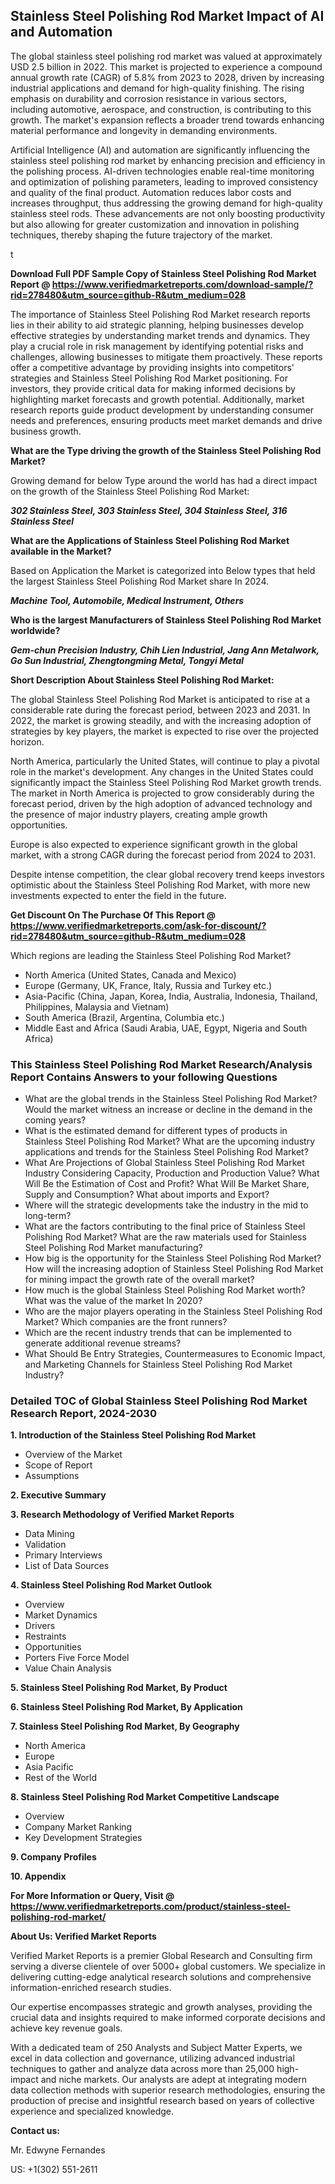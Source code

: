 <h2>Stainless Steel Polishing Rod Market Impact of AI and Automation</h2><p>The global stainless steel polishing rod market was valued at approximately USD 2.5 billion in 2022. This market is projected to experience a compound annual growth rate (CAGR) of 5.8% from 2023 to 2028, driven by increasing industrial applications and demand for high-quality finishing. The rising emphasis on durability and corrosion resistance in various sectors, including automotive, aerospace, and construction, is contributing to this growth. The market's expansion reflects a broader trend towards enhancing material performance and longevity in demanding environments.</p><p>Artificial Intelligence (AI) and automation are significantly influencing the stainless steel polishing rod market by enhancing precision and efficiency in the polishing process. AI-driven technologies enable real-time monitoring and optimization of polishing parameters, leading to improved consistency and quality of the final product. Automation reduces labor costs and increases throughput, thus addressing the growing demand for high-quality stainless steel rods. These advancements are not only boosting productivity but also allowing for greater customization and innovation in polishing techniques, thereby shaping the future trajectory of the market.</p>t</p><p id="" class=""><strong>Download Full PDF Sample Copy of Stainless Steel Polishing Rod Market Report @ <a href="https://www.verifiedmarketreports.com/download-sample/?rid=278480&utm_source=github-R&utm_medium=028" target="_blank">https://www.verifiedmarketreports.com/download-sample/?rid=278480&utm_source=github-R&utm_medium=028</a></strong></p><p>The importance of&nbsp;Stainless Steel Polishing Rod Market research reports lies in their ability to aid strategic planning, helping businesses develop effective strategies by understanding market trends and dynamics. They play a crucial role in risk management by identifying potential risks and challenges, allowing businesses to mitigate them proactively. These reports offer a competitive advantage by providing insights into competitors' strategies and Stainless Steel Polishing Rod Market positioning. For investors, they provide critical data for making informed decisions by highlighting market forecasts and growth potential. Additionally, market research reports guide product development by understanding consumer needs and preferences, ensuring products meet market demands and drive business growth.</p><p><strong>What are the&nbsp;Type driving the growth of the Stainless Steel Polishing Rod Market?</strong></p><p id="" class="">Growing demand for below Type around the world has had a direct impact on the growth of the Stainless Steel Polishing Rod Market:</p><em><strong>302 Stainless Steel, 303 Stainless Steel, 304 Stainless Steel, 316 Stainless Steel</strong></em></p><strong>What are the&nbsp;Applications&nbsp;of Stainless Steel Polishing Rod Market available in the Market?</strong></p><p id="" class="">Based on Application the Market is categorized into Below types that held the largest Stainless Steel Polishing Rod Market share In 2024.</p><em><strong>Machine Tool, Automobile, Medical Instrument, Others</strong></em></p><strong>Who is the largest Manufacturers of Stainless Steel Polishing Rod Market worldwide?</strong></p><p><em><strong>Gem-chun Precision Industry, Chih Lien Industrial, Jang Ann Metalwork, Go Sun Industrial, Zhengtongming Metal, Tongyi Metal</strong></em></p><p id="" class=""><strong>Short Description About Stainless Steel Polishing Rod Market:</strong></p><p>The global Stainless Steel Polishing Rod Market is anticipated to rise at a considerable rate during the forecast period, between 2023 and 2031. In 2022, the market is growing steadily, and with the increasing adoption of strategies by key players, the market is expected to rise over the projected horizon.</p><p>North America, particularly the United States, will continue to play a pivotal role in the market's development. Any changes in the United States could significantly impact the Stainless Steel Polishing Rod Market growth trends. The market in North America is projected to grow considerably during the forecast period, driven by the high adoption of advanced technology and the presence of major industry players, creating ample growth opportunities.</p><p>Europe is also expected to experience significant growth in the global market, with a strong CAGR during the forecast period from 2024 to 2031.</p><p>Despite intense competition, the clear global recovery trend keeps investors optimistic about the Stainless Steel Polishing Rod Market, with more new investments expected to enter the field in the future.</p><p id="" class=""><strong>Get Discount On The Purchase Of This Report @ <a href="https://www.verifiedmarketreports.com/ask-for-discount/?rid=278480&utm_source=github-R&utm_medium=028" target="_blank">https://www.verifiedmarketreports.com/ask-for-discount/?rid=278480&utm_source=github-R&utm_medium=028</a></strong></p>Which regions are leading the Stainless Steel Polishing Rod Market?</p><ul><li>North America (United States, Canada and Mexico)</li><li>Europe (Germany, UK, France, Italy, Russia and Turkey etc.)</li><li>Asia-Pacific (China, Japan, Korea, India, Australia, Indonesia, Thailand, Philippines, Malaysia and Vietnam)</li><li>South America (Brazil, Argentina, Columbia etc.)</li><li>Middle East and Africa (Saudi Arabia, UAE, Egypt, Nigeria and South Africa)</li></ul><h3 id="" class="">This Stainless Steel Polishing Rod Market Research/Analysis Report Contains Answers to your following Questions</h3><ul><li>What are the global trends in the Stainless Steel Polishing Rod Market? Would the market witness an increase or decline in the demand in the coming years?</li><li>What is the estimated demand for different types of products in Stainless Steel Polishing Rod Market? What are the upcoming industry applications and trends for the Stainless Steel Polishing Rod Market?</li><li>What Are Projections of Global Stainless Steel Polishing Rod Market Industry Considering Capacity, Production and Production Value? What Will Be the Estimation of Cost and Profit? What Will Be Market Share, Supply and Consumption? What about imports and Export?</li><li>Where will the strategic developments take the industry in the mid to long-term?</li><li>What are the factors contributing to the final price of Stainless Steel Polishing Rod Market? What are the raw materials used for Stainless Steel Polishing Rod Market manufacturing?</li><li>How big is the opportunity for the Stainless Steel Polishing Rod Market? How will the increasing adoption of Stainless Steel Polishing Rod Market for mining impact the growth rate of the overall market?</li><li>How much is the global Stainless Steel Polishing Rod Market worth? What was the value of the market In 2020?</li><li>Who are the major players operating in the Stainless Steel Polishing Rod Market? Which companies are the front runners?</li><li>Which are the recent industry trends that can be implemented to generate additional revenue streams?</li><li>What Should Be Entry Strategies, Countermeasures to Economic Impact, and Marketing Channels for Stainless Steel Polishing Rod Market Industry?</li></ul><h3 id="" class="">Detailed TOC of Global Stainless Steel Polishing Rod Market Research Report, 2024-2030</h3><p id="" class=""><strong>1. Introduction of the Stainless Steel Polishing Rod Market</strong></p><ul><li>Overview of the Market</li><li>Scope of Report</li><li>Assumptions</li></ul><p id="" class=""><strong>2. Executive Summary</strong></p><p id="" class=""><strong>3. Research Methodology of Verified Market Reports</strong></p><ul><li>Data Mining</li><li>Validation</li><li>Primary Interviews</li><li>List of Data Sources</li></ul><p id="" class=""><strong>4. Stainless Steel Polishing Rod Market Outlook</strong></p><ul><li>Overview</li><li>Market Dynamics</li><li>Drivers</li><li>Restraints</li><li>Opportunities</li><li>Porters Five Force Model</li><li>Value Chain Analysis</li></ul><p id="" class=""><strong>5. Stainless Steel Polishing Rod Market, By Product</strong></p><p id="" class=""><strong>6. Stainless Steel Polishing Rod Market, By Application</strong></p><p id="" class=""><strong>7. Stainless Steel Polishing Rod Market, By Geography</strong></p><ul><li>North America</li><li>Europe</li><li>Asia Pacific</li><li>Rest of the World</li></ul><p id="" class=""><strong>8. Stainless Steel Polishing Rod Market Competitive Landscape</strong></p><ul><li>Overview</li><li>Company Market Ranking</li><li>Key Development Strategies</li></ul><p id="" class=""><strong>9. Company Profiles</strong></p><p id="" class=""><strong>10. Appendix</strong></p><p id="" class=""><strong>For More Information or Query, Visit @ <a href="https://www.verifiedmarketreports.com/product/stainless-steel-polishing-rod-market/" target="_blank">https://www.verifiedmarketreports.com/product/stainless-steel-polishing-rod-market/</a></strong></p><p id="" class=""><strong>About Us: Verified Market Reports</strong></p><p id="" class="">Verified Market Reports is a premier Global Research and Consulting firm serving a diverse clientele of over 5000+ global customers. We specialize in delivering cutting-edge analytical research solutions and comprehensive information-enriched research studies.</p><p id="" class="">Our expertise encompasses strategic and growth analyses, providing the crucial data and insights required to make informed corporate decisions and achieve key revenue goals.</p><p id="" class="">With a dedicated team of 250 Analysts and Subject Matter Experts, we excel in data collection and governance, utilizing advanced industrial techniques to gather and analyze data across more than 25,000 high-impact and niche markets. Our analysts are adept at integrating modern data collection methods with superior research methodologies, ensuring the production of precise and insightful research based on years of collective experience and specialized knowledge.</p><p id="" class=""><strong>Contact us:</strong></p><p id="" class="">Mr. Edwyne Fernandes</p><p id="" class="">US: +1(302) 551-2611</p>